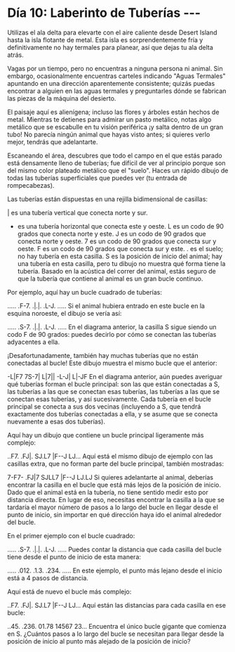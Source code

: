 # Día 10: Laberinto de Tuberías ---

Utilizas el ala delta para elevarte con el aire caliente desde Desert Island hasta la isla flotante de metal. Esta isla es sorprendentemente fría y definitivamente no hay termales para planear, así que dejas tu ala delta atrás.

Vagas por un tiempo, pero no encuentras a ninguna persona ni animal. Sin embargo, ocasionalmente encuentras carteles indicando "Aguas Termales" apuntando en una dirección aparentemente consistente; quizás puedas encontrar a alguien en las aguas termales y preguntarles dónde se fabrican las piezas de la máquina del desierto.

El paisaje aquí es alienígena; incluso las flores y árboles están hechos de metal. Mientras te detienes para admirar un pasto metálico, notas algo metálico que se escabulle en tu visión periférica ¡y salta dentro de un gran tubo! No parecía ningún animal que hayas visto antes; si quieres verlo mejor, tendrás que adelantarte.

Escaneando el área, descubres que todo el campo en el que estás parado está densamente lleno de tuberías; fue difícil de ver al principio porque son del mismo color plateado metálico que el "suelo". Haces un rápido dibujo de todas las tuberías superficiales que puedes ver (tu entrada de rompecabezas).

Las tuberías están dispuestas en una rejilla bidimensional de casillas:

| es una tubería vertical que conecta norte y sur.
- es una tubería horizontal que conecta este y oeste.
L es un codo de 90 grados que conecta norte y este.
J es un codo de 90 grados que conecta norte y oeste.
7 es un codo de 90 grados que conecta sur y oeste.
F es un codo de 90 grados que conecta sur y este.
. es el suelo; no hay tubería en esta casilla.
S es la posición de inicio del animal; hay una tubería en esta casilla, pero tu dibujo no muestra qué forma tiene la tubería.
Basado en la acústica del correr del animal, estás seguro de que la tubería que contiene al animal es un gran bucle continuo.

Por ejemplo, aquí hay un bucle cuadrado de tuberías:

.....
.F-7.
.|.|.
.L-J.
.....
Si el animal hubiera entrado en este bucle en la esquina noroeste, el dibujo se vería así:

.....
.S-7.
.|.|.
.L-J.
.....
En el diagrama anterior, la casilla S sigue siendo un codo F de 90 grados: puedes decirlo por cómo se conectan las tuberías adyacentes a ella.

¡Desafortunadamente, también hay muchas tuberías que no están conectadas al bucle! Este dibujo muestra el mismo bucle que el anterior:

-L|F7
7S-7|
L|7||
-L-J|
L|-JF
En el diagrama anterior, aún puedes averiguar qué tuberías forman el bucle principal: son las que están conectadas a S, las tuberías a las que se conectan esas tuberías, las tuberías a las que se conectan esas tuberías, y así sucesivamente. Cada tubería en el bucle principal se conecta a sus dos vecinas (incluyendo a S, que tendrá exactamente dos tuberías conectadas a ella, y se asume que se conecta nuevamente a esas dos tuberías).

Aquí hay un dibujo que contiene un bucle principal ligeramente más complejo:

..F7.
.FJ|.
SJ.L7
|F--J
LJ...
Aquí está el mismo dibujo de ejemplo con las casillas extra, que no forman parte del bucle principal, también mostradas:

7-F7-
.FJ|7
SJLL7
|F--J
LJ.LJ
Si quieres adelantarte al animal, deberías encontrar la casilla en el bucle que está más lejos de la posición de inicio. Dado que el animal está en la tubería, no tiene sentido medir esto por distancia directa. En lugar de eso, necesitas encontrar la casilla a la que se tardaría el mayor número de pasos a lo largo del bucle en llegar desde el punto de inicio, sin importar en qué dirección haya ido el animal alrededor del bucle.

En el primer ejemplo con el bucle cuadrado:

.....
.S-7.
.|.|.
.L-J.
.....
Puedes contar la distancia que cada casilla del bucle tiene desde el punto de inicio de esta manera:

.....
.012.
.1.3.
.234.
.....
En este ejemplo, el punto más lejano desde el inicio está a 4 pasos de distancia.

Aquí está de nuevo el bucle más complejo:

..F7.
.FJ|.
SJ.L7
|F--J
LJ...
Aquí están las distancias para cada casilla en ese bucle:

..45.
.236.
01.78
14567
23...
Encuentra el único bucle gigante que comienza en S. ¿Cuántos pasos a lo largo del bucle se necesitan para llegar desde la posición de inicio al punto más alejado de la posición de inicio?